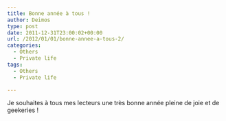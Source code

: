 ```yaml
---
title: Bonne année à tous !
author: Deimos
type: post
date: 2011-12-31T23:00:02+00:00
url: /2012/01/01/bonne-annee-a-tous-2/
categories:
  - Others
  - Private life
tags:
  - Others
  - Private life

---
```

Je souhaites à tous mes lecteurs une très bonne année pleine de joie et de geekeries !

